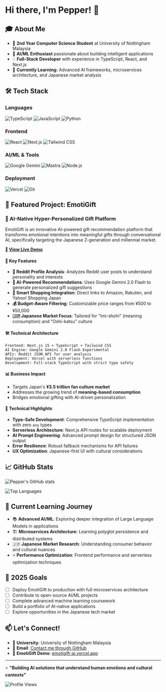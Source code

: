 # Hi there, I'm Pepper! 👋

## 🎓 About Me
- 🏫 **2nd Year Computer Science Student** at University of Nottingham Malaysia
- 🚀 **AI/ML Enthusiast** passionate about building intelligent applications
- 💡 **Full-Stack Developer** with experience in TypeScript, React, and Next.js
- 🎯 **Currently Learning:** Advanced AI frameworks, microservices architecture, and Japanese market analysis

## 🛠️ Tech Stack

### Languages
![TypeScript](https://img.shields.io/badge/-TypeScript-3178C6?style=flat-square&logo=typescript&logoColor=white)
![JavaScript](https://img.shields.io/badge/-JavaScript-F7DF1E?style=flat-square&logo=javascript&logoColor=black)
![Python](https://img.shields.io/badge/-Python-3776AB?style=flat-square&logo=python&logoColor=white)

### Frontend
![React](https://img.shields.io/badge/-React-61DAFB?style=flat-square&logo=react&logoColor=black)
![Next.js](https://img.shields.io/badge/-Next.js-000000?style=flat-square&logo=next.js&logoColor=white)
![Tailwind CSS](https://img.shields.io/badge/-Tailwind_CSS-38B2AC?style=flat-square&logo=tailwind-css&logoColor=white)

### AI/ML & Tools
![Google Gemini](https://img.shields.io/badge/-Google_Gemini-4285F4?style=flat-square&logo=google&logoColor=white)
![Mastra](https://img.shields.io/badge/-Mastra-FF6B6B?style=flat-square&logo=data:image/svg+xml;base64,PHN2ZyB3aWR0aD0iMjQiIGhlaWdodD0iMjQiIHZpZXdCb3g9IjAgMCAyNCAyNCIgZmlsbD0ibm9uZSIgeG1sbnM9Imh0dHA6Ly93d3cudzMub3JnLzIwMDAvc3ZnIj4KPHBhdGggZD0iTTEyIDJMMTMuMDkgOC4yNkwyMCA5TDEzLjA5IDE1Ljc0TDEyIDIyTDEwLjkxIDE1Ljc0TDQgOUwxMC45MSA4LjI2TDEyIDJaIiBmaWxsPSJ3aGl0ZSIvPgo8L3N2Zz4K&logoColor=white)
![Node.js](https://img.shields.io/badge/-Node.js-339933?style=flat-square&logo=node.js&logoColor=white)

### Deployment
![Vercel](https://img.shields.io/badge/-Vercel-000000?style=flat-square&logo=vercel&logoColor=white)
![Git](https://img.shields.io/badge/-Git-F05032?style=flat-square&logo=git&logoColor=white)

## 🌟 Featured Project: EmotiGift

### 🎁 AI-Native Hyper-Personalized Gift Platform

EmotiGift is an innovative AI-powered gift recommendation platform that transforms emotional intentions into meaningful gifts through conversational AI, specifically targeting the Japanese Z-generation and millennial market.

**🔗 [View Live Demo](https://emotigift-ai.vercel.app)**

#### 🚀 Key Features
- **🤖 Reddit Profile Analysis**: Analyzes Reddit user posts to understand personality and interests
- **🎯 AI-Powered Recommendations**: Uses Google Gemini 2.0 Flash to generate personalized gift suggestions
- **🛒 Smart Shopping Integration**: Direct links to Amazon, Rakuten, and Yahoo! Shopping Japan
- **💰 Budget-Aware Filtering**: Customizable price ranges from ¥500 to ¥50,000
- **🇯🇵 Japanese Market Focus**: Tailored for "Imi-shohi" (meaning consumption) and "Oshi-katsu" culture

#### 🛠️ Technical Architecture
```
Frontend: Next.js 15 + TypeScript + Tailwind CSS
AI Engine: Google Gemini 2.0 Flash Experimental
APIs: Reddit JSON API for user analysis
Deployment: Vercel with serverless functions
Development: Full-stack TypeScript with strict type safety
```

#### 📊 Business Impact
- Targets Japan's **¥3.5 trillion fan culture market**
- Addresses the growing trend of **meaning-based consumption**
- Bridges emotional gifting with AI-driven personalization

#### 🔧 Technical Highlights
- **Type-Safe Development**: Comprehensive TypeScript implementation with zero `any` types
- **Serverless Architecture**: Next.js API routes for scalable deployment
- **AI Prompt Engineering**: Advanced prompt design for structured JSON output
- **Error Resilience**: Robust fallback mechanisms for API failures
- **UX Optimization**: Japanese-first UI with cultural considerations

## 📈 GitHub Stats

![Pepper's GitHub stats](https://github-readme-stats.vercel.app/api?username=Pepper161&show_icons=true&theme=radical)

![Top Languages](https://github-readme-stats.vercel.app/api/top-langs/?username=Pepper161&layout=compact&theme=radical)

## 🌱 Current Learning Journey

- 📚 **Advanced AI/ML**: Exploring deeper integration of Large Language Models in applications
- 🏗️ **Microservices Architecture**: Learning polyglot persistence and distributed systems
- 🇯🇵 **Japanese Market Research**: Understanding consumer behavior and cultural nuances
- ⚡ **Performance Optimization**: Frontend performance and serverless optimization techniques

## 🎯 2025 Goals

- [ ] Deploy EmotiGift to production with full microservices architecture
- [ ] Contribute to open-source AI/ML projects
- [ ] Complete advanced machine learning coursework
- [ ] Build a portfolio of AI-native applications
- [ ] Explore opportunities in the Japanese tech market

## 📫 Let's Connect!

- 💼 **University**: University of Nottingham Malaysia
- 📧 **Email**: [Contact me through GitHub](https://github.com/Pepper161)
- 🔗 **EmotiGift Demo**: [emotigift-ai.vercel.app](https://emotigift-ai.vercel.app)

---

⭐ **"Building AI solutions that understand human emotions and cultural contexts"**

![Profile Views](https://komarev.com/ghpvc/?username=Pepper161&color=brightgreen)